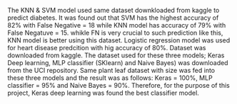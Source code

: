The KNN & SVM model used same dataset downkloaded from kaggle to predict diabetes. It was found out that SVM has the highest accuracy of 82% with False Negative = 18 while KNN model has accuracy of 79% with False Negatuve = 15. whikle FN is very crucial to such prediction like this, KNN model is better using this dataset.
Logistic regression model was used for heart disease predcition with hig accuracy of 80%. Dataset was downloaded from kaggle.
The dataset used for these three models; Keras Deep learning, MLP classifier (SKlearn) and Naive Bayes) was downloaded from the UCI repository. Same plant leaf dataset with size was fed into these three models and the result was as follows: Keras = 100%, MLP classifier = 95% and Naive Bayes = 90%. Therefore, for the purpose of this project, Keras deep learning was found the best classifier model.

